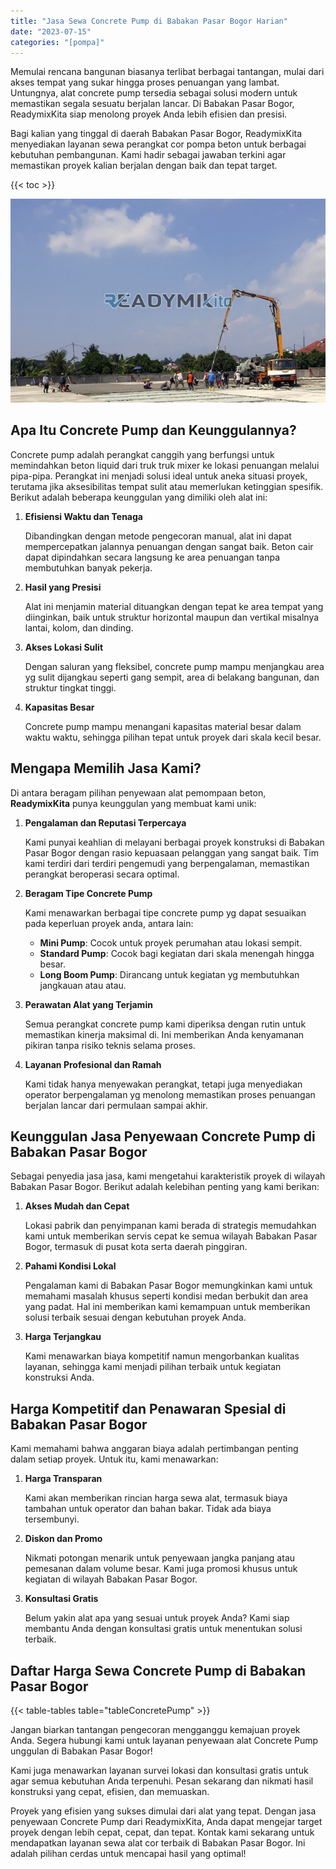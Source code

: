 ```yaml
---
title: "Jasa Sewa Concrete Pump di Babakan Pasar Bogor Harian"
date: "2023-07-15"
categories: "[pompa]"
---
```


Memulai rencana bangunan biasanya terlibat berbagai tantangan, mulai dari akses tempat yang sukar hingga proses penuangan yang lambat. Untungnya, alat concrete pump tersedia sebagai solusi modern untuk memastikan segala sesuatu berjalan lancar. Di Babakan Pasar Bogor, ReadymixKita siap menolong proyek Anda lebih efisien dan presisi.

Bagi kalian yang tinggal di daerah Babakan Pasar Bogor, ReadymixKita menyediakan layanan sewa perangkat cor pompa beton untuk berbagai kebutuhan pembangunan. Kami hadir sebagai jawaban terkini agar memastikan proyek kalian berjalan dengan baik dan tepat target.

{{< toc >}}

![Jasa Sewa Concrete Pump di Babakan Pasar Bogor Harian](/images/pompa/sewa-pompa-08.jpg)

## Apa Itu Concrete Pump dan Keunggulannya?

Concrete pump adalah perangkat canggih yang berfungsi untuk memindahkan beton liquid dari truk truk mixer ke lokasi penuangan melalui pipa-pipa. Perangkat ini menjadi solusi ideal untuk aneka situasi proyek, terutama jika aksesibilitas tempat sulit atau memerlukan ketinggian spesifik. Berikut adalah beberapa keunggulan yang dimiliki oleh alat ini:

1. **Efisiensi Waktu dan Tenaga**

   Dibandingkan dengan metode pengecoran manual, alat ini dapat mempercepatkan jalannya penuangan dengan sangat baik. Beton cair dapat dipindahkan secara langsung ke area penuangan tanpa membutuhkan banyak pekerja.

2. **Hasil yang Presisi**

   Alat ini menjamin material dituangkan dengan tepat ke area tempat yang diinginkan, baik untuk struktur horizontal maupun dan vertikal misalnya lantai, kolom, dan dinding.

3. **Akses Lokasi Sulit**

   Dengan saluran yang fleksibel, concrete pump mampu menjangkau area yg sulit dijangkau seperti gang sempit, area di belakang bangunan, dan struktur tingkat tinggi.

4. **Kapasitas Besar**

   Concrete pump mampu menangani kapasitas material besar dalam waktu waktu, sehingga pilihan tepat untuk proyek dari skala kecil besar.

## Mengapa Memilih Jasa Kami?

Di antara beragam pilihan penyewaan alat pemompaan beton, **ReadymixKita** punya keunggulan yang membuat kami unik:

1. **Pengalaman dan Reputasi Terpercaya**

   Kami punyai keahlian di melayani berbagai proyek konstruksi di Babakan Pasar Bogor dengan rasio kepuasaan pelanggan yang sangat baik. Tim kami terdiri dari terdiri pengemudi yang berpengalaman, memastikan perangkat beroperasi secara optimal.

2. **Beragam Tipe Concrete Pump**

   Kami menawarkan berbagai tipe concrete pump yg dapat sesuaikan pada keperluan proyek anda, antara lain:
   - **Mini Pump**: Cocok untuk proyek perumahan atau lokasi sempit.
   - **Standard Pump**: Cocok bagi kegiatan dari skala menengah hingga besar.
   - **Long Boom Pump**: Dirancang untuk kegiatan yg membutuhkan jangkauan atau atau.

3. **Perawatan Alat yang Terjamin**

   Semua perangkat concrete pump kami diperiksa dengan rutin untuk memastikan kinerja maksimal di. Ini memberikan Anda kenyamanan pikiran tanpa risiko teknis selama proses.

4. **Layanan Profesional dan Ramah**

   Kami tidak hanya menyewakan perangkat, tetapi juga menyediakan operator berpengalaman yg menolong memastikan proses penuangan berjalan lancar dari permulaan sampai akhir.

## Keunggulan Jasa Penyewaan Concrete Pump di Babakan Pasar Bogor

Sebagai penyedia jasa jasa, kami mengetahui karakteristik proyek di wilayah Babakan Pasar Bogor. Berikut adalah kelebihan penting yang kami berikan:

1. **Akses Mudah dan Cepat**

   Lokasi pabrik dan penyimpanan kami berada di strategis memudahkan kami untuk memberikan servis cepat ke semua wilayah Babakan Pasar Bogor, termasuk di pusat kota serta daerah pinggiran.

2. **Pahami Kondisi Lokal**

   Pengalaman kami di Babakan Pasar Bogor memungkinkan kami untuk memahami masalah khusus seperti kondisi medan berbukit dan area yang padat. Hal ini memberikan kami kemampuan untuk memberikan solusi terbaik sesuai dengan kebutuhan proyek Anda.

3. **Harga Terjangkau**

   Kami menawarkan biaya kompetitif namun mengorbankan kualitas layanan, sehingga kami menjadi pilihan terbaik untuk kegiatan konstruksi Anda.

## Harga Kompetitif dan Penawaran Spesial di Babakan Pasar Bogor

Kami memahami bahwa anggaran biaya adalah pertimbangan penting dalam setiap proyek. Untuk itu, kami menawarkan:

1. **Harga Transparan**

   Kami akan memberikan rincian harga sewa alat, termasuk biaya tambahan untuk operator dan bahan bakar. Tidak ada biaya tersembunyi.

2. **Diskon dan Promo**

   Nikmati potongan menarik untuk penyewaan jangka panjang atau pemesanan dalam volume besar. Kami juga promosi khusus untuk kegiatan di wilayah Babakan Pasar Bogor.

3. **Konsultasi Gratis**

   Belum yakin alat apa yang sesuai untuk proyek Anda? Kami siap membantu Anda dengan konsultasi gratis untuk menentukan solusi terbaik.

## Daftar Harga Sewa Concrete Pump di Babakan Pasar Bogor

{{< table-tables table="tableConcretePump" >}}

Jangan biarkan tantangan pengecoran mengganggu kemajuan proyek Anda. Segera hubungi kami untuk layanan penyewaan alat Concrete Pump unggulan di Babakan Pasar Bogor!

Kami juga menawarkan layanan survei lokasi dan konsultasi gratis untuk agar semua kebutuhan Anda terpenuhi. Pesan sekarang dan nikmati hasil konstruksi yang cepat, efisien, dan memuaskan.

Proyek yang efisien yang sukses dimulai dari alat yang tepat. Dengan jasa penyewaan Concrete Pump dari ReadymixKita, Anda dapat mengejar target proyek dengan lebih cepat, cepat, dan tepat. Kontak kami sekarang untuk mendapatkan layanan sewa alat cor terbaik di Babakan Pasar Bogor. Ini adalah pilihan cerdas untuk mencapai hasil yang optimal!
